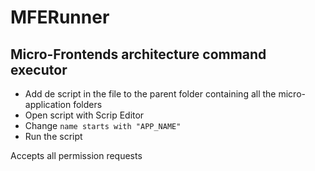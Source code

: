# MFERunner

## Micro-Frontends architecture command executor

- Add de script in the file to the parent folder containing all the micro-application folders
- Open script with Scrip Editor
- Change ```name starts with "APP_NAME"```
- Run the script

Accepts all permission requests
